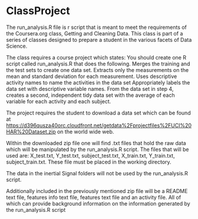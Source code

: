 # ClassProject

The run_analysis.R file is r script that is meant to meet the requirements of the Coursera.org
class, Getting and Cleaning Data.  This class is part of a series of classes designed to prepare a student in the various 
facets of Data Science.

The class requires a course project which states:
You should create one R script called run_analysis.R that does the following. 
Merges the training and the test sets to create one data set.
Extracts only the measurements on the mean and standard deviation for each measurement. 
Uses descriptive activity names to name the activities in the data set
Appropriately labels the data set with descriptive variable names. 
From the data set in step 4, creates a second, independent tidy data set with the 
average of each variable for each activity and each subject.

The project requires the student to download a data set which can be found at
https://d396qusza40orc.cloudfront.net/getdata%2Fprojectfiles%2FUCI%20HAR%20Dataset.zip
on the world wide web.

Within the downloaded zip file one will find .txt files that hold the raw data which will be manipulated by the 
run_analysis.R script.  The files that will be used are: X_test.txt, Y_test.txt, subject_test.txt, X_train.txt, 
Y_train.txt, subject_train.txt. These file must be placed in the working directory.

The data in the inertial Signal folders will not be used by the run_analysis.R script.

Additionally included in the previously mentioned zip file will be a README text file, features info text file, 
features text file and an activity file.  All of which can provide background information on the information 
generated by the run_analysis.R script
